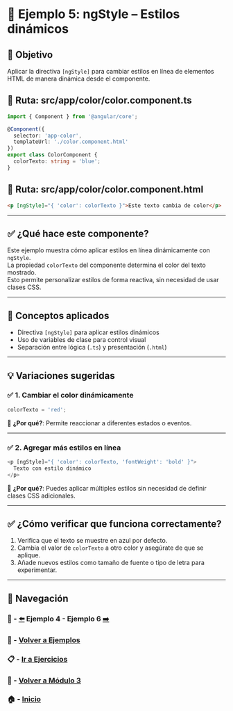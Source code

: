 # 🧪 Ejemplo 5: ngStyle – Estilos dinámicos

## 🎯 Objetivo
Aplicar la directiva `[ngStyle]` para cambiar estilos en línea de elementos HTML de manera dinámica desde el componente.

## 📁 Ruta: src/app/color/color.component.ts
```ts
import { Component } from '@angular/core';

@Component({
  selector: 'app-color',
  templateUrl: './color.component.html'
})
export class ColorComponent {
  colorTexto: string = 'blue';
}
```

## 📁 Ruta: src/app/color/color.component.html
```html
<p [ngStyle]="{ 'color': colorTexto }">Este texto cambia de color</p>
```

---

## ✅ ¿Qué hace este componente?

Este ejemplo muestra cómo aplicar estilos en línea dinámicamente con `ngStyle`.  
La propiedad `colorTexto` del componente determina el color del texto mostrado.  
Esto permite personalizar estilos de forma reactiva, sin necesidad de usar clases CSS.

---

## 🧠 Conceptos aplicados

- Directiva `[ngStyle]` para aplicar estilos dinámicos
- Uso de variables de clase para control visual
- Separación entre lógica (`.ts`) y presentación (`.html`)

---

## 💡 Variaciones sugeridas

### ✅ 1. Cambiar el color dinámicamente

```ts
colorTexto = 'red';
```

📌 **¿Por qué?**: Permite reaccionar a diferentes estados o eventos.

---

### ✅ 2. Agregar más estilos en línea

```ts
<p [ngStyle]="{ 'color': colorTexto, 'fontWeight': 'bold' }">
  Texto con estilo dinámico
</p>
```

📌 **¿Por qué?**: Puedes aplicar múltiples estilos sin necesidad de definir clases CSS adicionales.

---

## ✅ ¿Cómo verificar que funciona correctamente?

1. Verifica que el texto se muestre en azul por defecto.
2. Cambia el valor de `colorTexto` a otro color y asegúrate de que se aplique.
3. Añade nuevos estilos como tamaño de fuente o tipo de letra para experimentar.

---

## 🔁 Navegación

### 🧪 - [⬅️](./Ejemplo_4.md) Ejemplo 4 - Ejemplo 6 [➡️](./Ejemplo_6.md)

### 🧪 - [Volver a Ejemplos](../README.md)

### 📋 - [Ir a Ejercicios](../../Ejercicios/README.md)

### 📘 - [Volver a Módulo 3](../../Modulo_3.md)

### 🏠 - [Inicio](../../../README.md)


